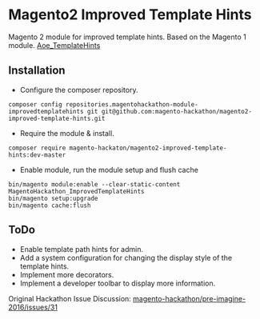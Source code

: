 # Magento2 Improved Template Hints

Magento 2 module for improved template hints. Based on the Magento 1 module. [Aoe_TemplateHints](https://github.com/AOEpeople/Aoe_TemplateHints)

## Installation

* Configure the composer repository.
```
composer config repositories.magentohackathon-module-improvedtemplatehints git git@github.com:magento-hackathon/magento2-improved-template-hints.git
```

* Require the module & install.

```
composer require magento-hackaton/magento2-improved-template-hints:dev-master
```

* Enable module, run the module setup and flush cache
```
bin/magento module:enable --clear-static-content MagentoHackathon_ImprovedTemplateHints
bin/magento setup:upgrade 
bin/magento cache:flush
```

## ToDo

* Enable template path hints for admin.
* Add a system configuration for changing the display style of the template hints.
* Implement more decorators.
* Implement a developer toolbar to display more information.

Original Hackathon Issue Discussion: [magento-hackathon/pre-imagine-2016/issues/31](https://github.com/magento-hackathon/pre-imagine-2016/issues/31)
